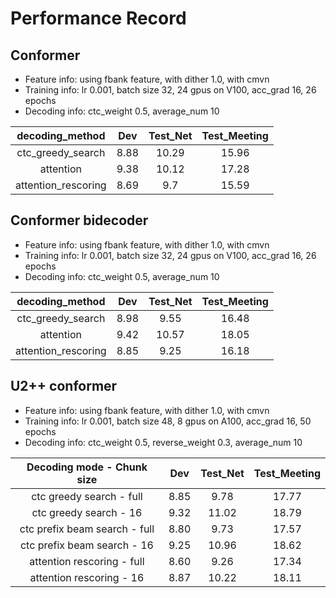 # Performance Record

## Conformer

* Feature info: using fbank feature, with dither 1.0, with cmvn
* Training info: lr 0.001, batch size 32, 24 gpus on V100, acc_grad 16, 26 epochs
* Decoding info: ctc_weight 0.5, average_num 10

|   decoding_method   |  Dev | Test\_Net | Test\_Meeting |
|:-------------------:|:----:|:---------:|:-------------:|
|  ctc_greedy_search  | 8.88 |   10.29   |     15.96     |
|      attention      | 9.38 |   10.12   |     17.28     |
| attention_rescoring | 8.69 |    9.7    |     15.59     |

## Conformer bidecoder

* Feature info: using fbank feature, with dither 1.0, with cmvn
* Training info: lr 0.001, batch size 32, 24 gpus on V100, acc_grad 16, 26 epochs
* Decoding info: ctc_weight 0.5, average_num 10

|   decoding_method   |  Dev | Test\_Net | Test\_Meeting |
|:-------------------:|:----:|:---------:|:-------------:|
|  ctc_greedy_search  | 8.98 |    9.55   |     16.48     |
|      attention      | 9.42 |   10.57   |     18.05     |
| attention_rescoring | 8.85 |    9.25   |     16.18     |

## U2++ conformer

* Feature info: using fbank feature, with dither 1.0, with cmvn
* Training info: lr 0.001, batch size 48, 8 gpus on A100, acc_grad 16, 50 epochs
* Decoding info: ctc_weight 0.5, reverse_weight 0.3, average_num 10

| Decoding mode - Chunk size    | Dev  | Test\_Net | Test\_Meeting |
|:-----------------------------:|:----:|:---------:|:-------------:|
| ctc greedy search - full      | 8.85 | 9.78      | 17.77         |
| ctc greedy search - 16        | 9.32 | 11.02     | 18.79         |
| ctc prefix beam search - full | 8.80 | 9.73      | 17.57         |
| ctc prefix beam search - 16   | 9.25 | 10.96     | 18.62         |
| attention rescoring - full    | 8.60 | 9.26      | 17.34         |
| attention rescoring - 16      | 8.87 | 10.22     | 18.11         |
